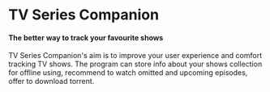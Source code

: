 # TV Series Companion
#### The better way to track your favourite shows
<p>TV Series Companion's aim is to improve your user experience and comfort tracking TV shows. The program can store info about your shows collection for offline using, recommend to watch omitted and upcoming episodes, offer to download torrent.</p>